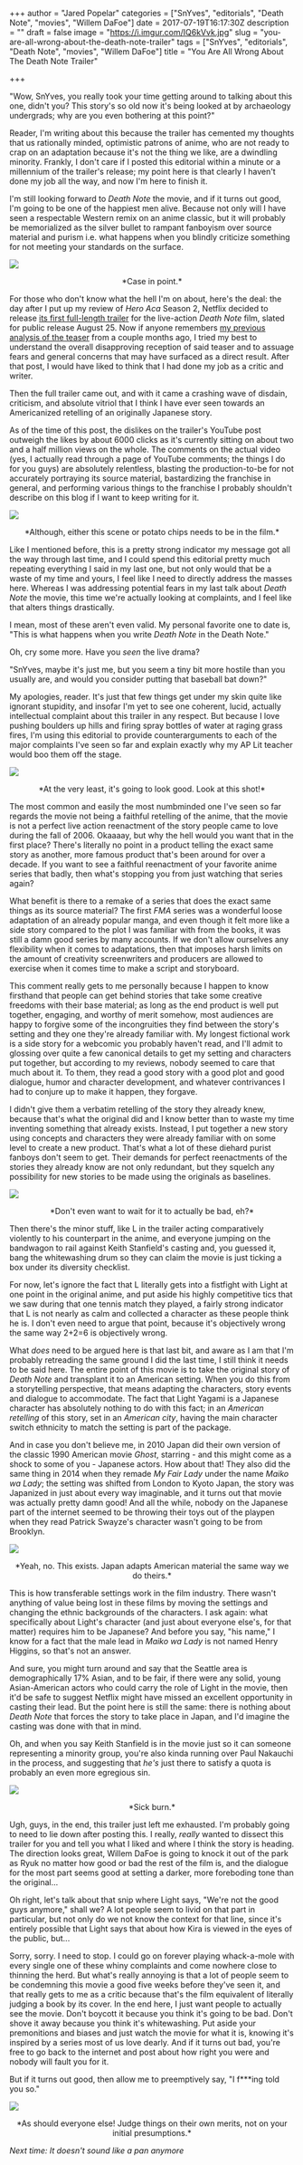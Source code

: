 +++
author = "Jared Popelar"
categories = ["SnYves", "editorials", "Death Note", "movies", "Willem DaFoe"]
date = 2017-07-19T16:17:30Z
description = ""
draft = false
image = "https://i.imgur.com/IQ6kVvk.jpg"
slug = "you-are-all-wrong-about-the-death-note-trailer"
tags = ["SnYves", "editorials", "Death Note", "movies", "Willem DaFoe"]
title = "You Are All Wrong About The Death Note Trailer"

+++


"Wow, SnYves, you really took your time getting around to talking about this one, didn't you? This story's so old now it's being looked at by archaeology undergrads; why are you even bothering at this point?" 

Reader, I'm writing about this because the trailer has cemented my thoughts that us rationally minded, optimistic patrons of anime, who are not ready to crap on an adaptation because it's not the thing we like, are a dwindling minority. Frankly, I don't care if I posted this editorial within a minute or a millennium of the trailer's release; my point here is that clearly I haven't done my job all the way, and now I'm here to finish it. 

I'm still looking forward to *Death Note* the movie, and if it turns out good, I'm going to be one of the happiest men alive. Because not only will I have seen a respectable Western remix on an anime classic, but it will probably be memorialized as the silver bullet to rampant fanboyism over source material and purism i.e. what happens when you blindly criticize something for not meeting your standards on the surface.

![](https://i.imgur.com/5disDP5.png)
<center>*Case in point.*</center>

For those who don't know what the hell I'm on about, here's the deal: the day after I put up my review of *Hero Aca* Season 2, Netflix decided to release [its first full-length trailer](https://www.youtube.com/watch?v=gvxNaSIB_WI&feature=youtu.be) for the live-action *Death Note* film, slated for public release August 25. Now if anyone remembers [my previous analysis of the teaser](https://kotatsu.club/the-death-note-film-is-not-dead-on-arrival/) from a couple months ago, I tried my best to understand the overall disapproving reception of said teaser and to assuage fears and general concerns that may have surfaced as a direct result. After that post, I would have liked to think that I had done my job as a critic and writer. 

Then the full trailer came out, and with it came a crashing wave of disdain, criticism, and absolute vitriol that I think I have ever seen towards an Americanized retelling of an originally Japanese story.

As of the time of this post, the dislikes on the trailer's YouTube post outweigh the likes by about 6000 clicks as it's currently sitting on about two and a half million views on the whole. The comments on the actual video (yes, I actually read through a page of YouTube comments; the things I do for you guys) are absolutely relentless, blasting the production-to-be for not accurately portraying its source material, bastardizing the franchise in general, and performing various things to the franchise I probably shouldn't describe on this blog if I want to keep writing for it. 

![](https://i.imgur.com/4kCGPne.jpg)
<center>*Although, either this scene or potato chips needs to be in the film.*</center>

Like I mentioned before, this is a pretty strong indicator my message got all the way through last time, and I could spend this editorial pretty much repeating everything I said in my last one, but not only would that be a waste of my time and yours, I feel like I need to directly address the masses here. Whereas I was addressing potential fears in my last talk about *Death Note* the movie, this time we're actually looking at complaints, and I feel like that alters things drastically. 

I mean, most of these aren't even valid. My personal favorite one to date is, "This is what happens when you write *Death Note* in the Death Note." 

Oh, cry some more. Have you *seen* the live drama?

"SnYves, maybe it's just me, but you seem a tiny bit more hostile than you usually are, and would you consider putting that baseball bat down?" 

My apologies, reader. It's just that few things get under my skin quite like ignorant stupidity, and insofar I'm yet to see one coherent, lucid, actually intellectual complaint about this trailer in any respect. But because I love pushing boulders up hills and firing spray bottles of water at raging grass fires, I'm using this editorial to provide counterarguments to each of the major complaints I've seen so far and explain exactly why my AP Lit teacher would boo them off the stage. 

![](https://i.imgur.com/L9gjbuu.jpg)
<center>*At the very least, it's going to look good. Look at this shot!*</center>

The most common and easily the most numbminded one I've seen so far regards the movie not being a faithful retelling of the anime, that the movie is not a perfect live action reenactment of the story people came to love during the fall of 2006. Okaaaay, but why the hell would you want that in the first place? There's literally no point in a product telling the exact same story as another, more famous product that's been around for over a decade. If you want to see a faithful reenactment of your favorite anime series that badly, then what's stopping you from just watching that series again? 

What benefit is there to a remake of a series that does the exact same things as its source material? The first *FMA* series was a wonderful loose adaptation of an already popular manga, and even though it felt more like a side story compared to the plot I was familiar with from the books, it was still a damn good series by many accounts. If we don't allow ourselves any flexibility when it comes to adaptations, then that imposes harsh limits on the amount of creativity screenwriters and producers are allowed to exercise when it comes time to make a script and storyboard. 

This comment really gets to me personally because I happen to know firsthand that people can get behind stories that take some creative freedoms with their base material; as long as the end product is well put together, engaging, and worthy of merit somehow, most audiences are happy to forgive some of the incongruities they find between the story's setting and they one they're already familiar with. My longest fictional work is a side story for a webcomic you probably haven't read, and I'll admit to glossing over quite a few canonical details to get my setting and characters put together, but according to my reviews, nobody seemed to care that much about it. To them, they read a good story with a good plot and good dialogue, humor and character development, and whatever contrivances I had to conjure up to make it happen, they forgave. 

I didn't give them a verbatim retelling of the story they already knew, because that's what the original did and I know better than to waste my time inventing something that already exists. Instead, I put together a new story using concepts and characters they were already familiar with on some level to create a new product. That's what a lot of these diehard purist fanboys don't seem to get. Their demands for perfect reenactments of the stories they already know are not only redundant, but they squelch any possibility for new stories to be made using the originals as baselines. 

![](https://i.imgur.com/gyM4qkW.png)
<center>*Don't even want to wait for it to actually be bad, eh?*</center>

Then there's the minor stuff, like L in the trailer acting comparatively violently to his counterpart in the anime, and everyone jumping on the bandwagon to rail against Keith Stanfield's casting and, you guessed it, bang the whitewashing drum so they can claim the movie is just ticking a box under its diversity checklist. 

For now, let's ignore the fact that L literally gets into a fistfight with Light at one point in the original anime, and put aside his highly competitive tics that we saw during that one tennis match they played, a fairly strong indicator that L is not nearly as calm and collected a character as these people think he is. I don't even need to argue that point, because it's objectively wrong the same way 2+2=6 is objectively wrong. 

What *does* need to be argued here is that last bit, and aware as I am that I'm probably retreading the same ground I did the last time, I still think it needs to be said here. The entire point of this movie is to take the original story of *Death Note* and transplant it to an American setting. When you do this from a storytelling perspective, that means adapting the characters, story events and dialogue to accommodate. The fact that Light Yagami is a Japanese character has absolutely nothing to do with this fact; in an *American retelling* of this story, set in an *American city*, having the main character switch ethnicity to match the setting is part of the package. 

And in case you don't believe me, in 2010 Japan did their own version of the classic 1990 American movie *Ghost*, starring - and this might come as a shock to some of you - Japanese actors. How about that! They also did the same thing in 2014 when they remade *My Fair Lady* under the name *Maiko wa Lady*; the setting was shifted from London to Kyoto Japan, the story was Japanized in just about every way imaginable, and it turns out that movie was actually pretty damn good! And all the while, nobody on the Japanese part of the internet seemed to be throwing their toys out of the playpen when they read Patrick Swayze's character wasn't going to be from Brooklyn.

![](https://i.imgur.com/MheK1K3.jpg)
<center>*Yeah, no. This exists. Japan adapts American material the same way we do theirs.*</center>

This is how transferable settings work in the film industry. There wasn't anything of value being lost in these films by moving the settings and changing the ethnic backgrounds of the characters. I ask again: what specifically about Light's character (and just about everyone else's, for that matter) requires him to be Japanese? And before you say, "his name," I know for a fact that the male lead in *Maiko wa Lady* is not named Henry Higgins, so that's not an answer. 

And sure, you might turn around and say that the Seattle area is demographically 17% Asian, and to be fair, if there were any solid, young Asian-American actors who could carry the role of Light in the movie, then it'd be safe to suggest Netflix might have missed an excellent opportunity in casting their lead. But the point here is still the same: there is nothing about *Death Note* that forces the story to take place in Japan, and I'd imagine the casting was done with that in mind.

Oh, and when you say Keith Stanfield is in the movie just so it can someone representing a minority group, you're also kinda running over Paul Nakauchi in the process, and suggesting that *he's* just there to satisfy a quota is probably an even more egregious sin. 

![](https://i.imgur.com/vre9yDo.jpg)
<center>*Sick burn.*</center>

Ugh, guys, in the end, this trailer just left me exhausted. I'm probably going to need to lie down after posting this. I really, *really* wanted to dissect this trailer for you and tell you what I liked and where I think the story is heading. The direction looks great, Willem DaFoe is going to knock it out of the park as Ryuk no matter how good or bad the rest of the film is, and the dialogue for the most part seems good at setting a darker, more foreboding tone than the original...

Oh right, let's talk about that snip where Light says, "We're not the good guys anymore," shall we? A lot people seem to livid on that part in particular, but not only do we not know the context for that line, since it's entirely possible that Light says that about how Kira is viewed in the eyes of the public, but...

Sorry, sorry. I need to stop. I could go on forever playing whack-a-mole with every single one of these whiny complaints and come nowhere close to thinning the herd. But what's really annoying is that a lot of people seem to be condemning this movie a good five weeks before they've seen it, and that really gets to me as a critic because that's the film equivalent of literally judging a book by its cover. In the end here, I just want people to actually see the movie. Don't boycott it because you think it's going to be bad. Don't shove it away because you think it's whitewashing. Put aside your premonitions and biases and just watch the movie for what it is, knowing it's inspired by a series most of us love dearly. And if it turns out bad, you're free to go back to the internet and post about how right you were and nobody will fault you for it.

But if it turns out good, then allow me to preemptively say, "I f\*\*\*ing told you so."

![](https://i.imgur.com/HGmAMY8.jpg)
<center>*As should everyone else! Judge things on their own merits, not on your initial presumptions.*</center>

*Next time: It doesn't sound like a pan anymore*

